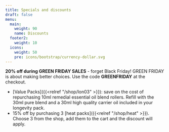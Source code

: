 ```yaml
---
title: Specials and discounts
draft: false
menu:
  main:
    weight: 90
    name: Discounts
  footer2:
    weight: 10
  icons:
    weight: 50
    pre: icons/bootstrap/currency-dollar.svg
---
```

**20% off during GREEN FRIDAY SALES** - forget Black Friday! GREEN FRIDAY is about making better choices.     Use the code **GREENFRIDAY** at the checkout.

* \[Value Packs]({{<relref "/shop/lon03" >}}):  save on the cost of repurchasing 10ml remedial essential oil blend rollers.  Refill with the 30ml pure blend and a 30ml high quality carrier oil included in your longevity pack.  
* 15% off by purchasing 3 \[heat packs]({{<relref "/shop/heat" >}}). Choose 3 from the shop, add them to the cart and the discount will apply.